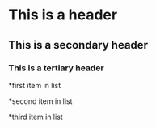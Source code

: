 # This is a header
## This is a secondary header
### This is a tertiary header

*first item in list

*second item in list

*third item in list
